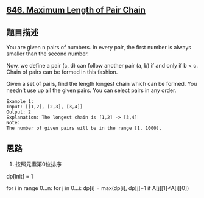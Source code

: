 ## [646. Maximum Length of Pair Chain](https://leetcode-cn.com/problems/maximum-length-of-pair-chain/)

## 题目描述

You are given n pairs of numbers. In every pair, the first number is always smaller than the second number.

Now, we define a pair (c, d) can follow another pair (a, b) if and only if b < c. Chain of pairs can be formed in this fashion.

Given a set of pairs, find the length longest chain which can be formed. You needn't use up all the given pairs. You can select pairs in any order.

```
Example 1:
Input: [[1,2], [2,3], [3,4]]
Output: 2
Explanation: The longest chain is [1,2] -> [3,4]
Note:
The number of given pairs will be in the range [1, 1000].
```

## 思路

1. 按照元素第0位排序

dp[init] = 1

for i in range 0...n:
    for j in 0...i:
        dp[i] = max(dp[i], dp[j]+1 if A[j][1]<A[i][0])

